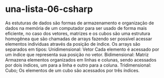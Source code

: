 # una-lista-06-csharp

As estuturas de dados são formas de armazenamento e organização de dados na memória de um computador para ser usado de forma mais eficiente, no caso dos vetores, matrizes e os cubos são uma estrutura homogênea que são chamadas de arrays fazendo ser possível acessar elementos individuas através da posição de índice.
Os arrays são separados em tipos:
Unidimensional: Vetor
Cada elemento é acessado por um índice que representa sua posição no vetor.
Bidimensional: Matriz
Armazena elementos organizados em linhas e colunas, sendo acessados por dois índices, um para a linha e outro para a coluna.
Tridimensional: Cubo;
Os elementos de um cubo são acessados por três índices.
